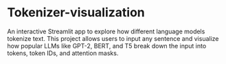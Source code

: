 # Tokenizer-visualization
An interactive Streamlit app to explore how different language models tokenize text. This project allows users to input any sentence and visualize how popular LLMs like GPT-2, BERT, and T5 break down the input into tokens, token IDs, and attention masks.
